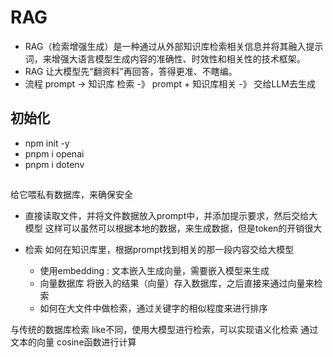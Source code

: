 # RAG
- RAG（检索增强生成）是一种通过从外部知识库检索相关信息并将其融入提示词，来增强大语言模型生成内容的准确性、时效性和相关性的技术框架。
- RAG 让大模型先“翻资料”再回答，答得更准、不瞎编。
- 流程
    prompt -> 知识库 检索 -》 prompt + 知识库相关 -》 交给LLM去生成

## 初始化
- npm init -y
- pnpm i openai
- pnpm i dotenv

## 
给它喂私有数据库，来确保安全
- 直接读取文件，并将文件数据放入prompt中，并添加提示要求，然后交给大模型
    这样可以虽然可以根据本地的数据，来生成数据，但是token的开销很大

- 检索
    如何在知识库里，根据prompt找到相关的那一段内容交给大模型
    - 使用embedding  : 文本嵌入生成向量，需要嵌入模型来生成
    - 向量数据库
        将嵌入的结果（向量）存入数据库，之后直接来通过向量来检索
    - 如何在大文件中做检索，通过关键字的相似程度来进行排序

与传统的数据库检索 like不同，使用大模型进行检索，可以实现语义化检索
通过文本的向量 cosine函数进行计算